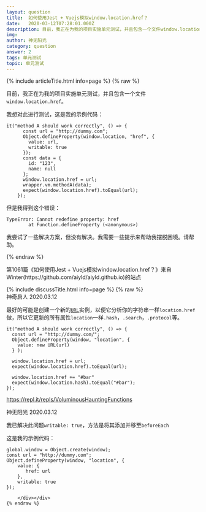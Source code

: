```yaml
---
layout: question
title:  如何使用Jest + Vuejs模拟window.location.href？
date:   2020-03-12T07:28:01.000Z
description: 目前，我正在为我的项目实施单元测试，并且包含一个文件window.location.href。我想对此进行测试，这是我的示例代码：it("meth...
img: 
author: 神无阳光
category: question
answer: 2
tags: 单元测试
topic: 单元测试
---
```

<div class="article-root">
  <div class="article">
    {% include articleTitle.html info=page %}
    {% raw %}
    <div class="article-content"><p><font style="vertical-align: inherit;"><font style="vertical-align: inherit;">目前，我正在为我的项目实施单元测试，并且包含一个文件</font></font><code>window.location.href</code><font style="vertical-align: inherit;"><font style="vertical-align: inherit;">。</font></font></p>

<p><font style="vertical-align: inherit;"><font style="vertical-align: inherit;">我想对此进行测试，这是我的示例代码：</font></font></p>

<pre><code>it("method A should work correctly", () =&gt; {<font></font>
      const url = "http://dummy.com";<font></font>
      Object.defineProperty(window.location, "href", {<font></font>
        value: url,<font></font>
        writable: true<font></font>
      });<font></font>
      const data = {<font></font>
        id: "123",<font></font>
        name: null<font></font>
      };<font></font>
      window.location.href = url;<font></font>
      wrapper.vm.methodA(data);<font></font>
      expect(window.location.href).toEqual(url);<font></font>
    });<font></font>
</code></pre>

<p><font style="vertical-align: inherit;"><font style="vertical-align: inherit;">但是我得到这个错误：</font></font></p>

<pre><code>TypeError: Cannot redefine property: href<font></font>
        at Function.defineProperty (&lt;anonymous&gt;)<font></font>
</code></pre>

<p><font style="vertical-align: inherit;"><font style="vertical-align: inherit;">我尝试了一些解决方案，但没有解决。</font><font style="vertical-align: inherit;">我需要一些提示来帮助我摆脱困境。</font><font style="vertical-align: inherit;">请帮助。</font></font></p></div>
    {% endraw %}
  </div>
  <p class="winter_mark">第1061篇《如何使用Jest + Vuejs模拟window.location.href？》来自Winter(https://github.com/aiyld/aiyld.github.io)的站点</p>
  <div class="discuss-wrapper">
    {% include discussTitle.html info=page %}
    {% raw %}
    <div class="discuss-item">
        <div class="discuss-parent">
          <div class="discuss-meta">
            <span class="discuss-user">神奇启人</span>
            <span class="discuss-time">2020.03.12</span>
          </div>
          <div class="discuss-comment"><p><font style="vertical-align: inherit;"><font style="vertical-align: inherit;">最好的可能是创建一个新的</font></font><a href="https://developer.mozilla.org/en-US/docs/Web/API/URL" rel="nofollow noreferrer"><code>URL</code></a><font style="vertical-align: inherit;"><font style="vertical-align: inherit;">实例，以便它分析你的字符串一样</font></font><code>location.href</code><font style="vertical-align: inherit;"><font style="vertical-align: inherit;">做，所以它更新的所有属性</font></font><code>location</code><font style="vertical-align: inherit;"><font style="vertical-align: inherit;">一样</font></font><code>.hash</code><font style="vertical-align: inherit;"><font style="vertical-align: inherit;">，</font></font><code>.search</code><font style="vertical-align: inherit;"><font style="vertical-align: inherit;">，</font></font><code>.protocol</code><font style="vertical-align: inherit;"><font style="vertical-align: inherit;">等。</font></font></p>

<pre><code>it("method A should work correctly", () =&gt; {<font></font>
  const url = "http://dummy.com/";<font></font>
  Object.defineProperty(window, "location", {<font></font>
    value: new URL(url)<font></font>
  } );<font></font>
<font></font>
  window.location.href = url;<font></font>
  expect(window.location.href).toEqual(url);<font></font>
<font></font>
  window.location.href += "#bar"<font></font>
  expect(window.location.hash).toEqual("#bar");<font></font>
});<font></font>
</code></pre>

<p><a href="https://repl.it/repls/VoluminousHauntingFunctions" rel="nofollow noreferrer"><font style="vertical-align: inherit;"><font style="vertical-align: inherit;">https://repl.it/repls/VoluminousHauntingFunctions</font></font></a></p></div>
        </div></div><div class="discuss-item">
        <div class="discuss-parent">
          <div class="discuss-meta">
            <span class="discuss-user">神无阳光</span>
            <span class="discuss-time">2020.03.12</span>
          </div>
          <div class="discuss-comment"><p><font style="vertical-align: inherit;"><font style="vertical-align: inherit;">我已解决此问题</font></font><code>writable: true</code><font style="vertical-align: inherit;"><font style="vertical-align: inherit;">，方法是将其</font><font style="vertical-align: inherit;">添加</font><font style="vertical-align: inherit;">并移至</font></font><code>beforeEach</code></p>

<p><font style="vertical-align: inherit;"><font style="vertical-align: inherit;">这是我的示例代码：</font></font></p>

<pre><code>global.window = Object.create(window);<font></font>
const url = "http://dummy.com";<font></font>
Object.defineProperty(window, "location", {<font></font>
    value: {<font></font>
       href: url<font></font>
    },<font></font>
    writable: true<font></font>
});<font></font>
</code></pre></div>
        </div></div>
    {% endraw %}
  </div>
<div>
